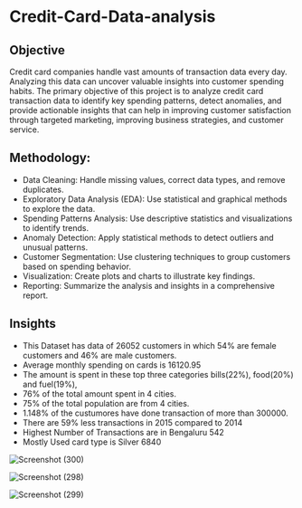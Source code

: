 # Credit-Card-Data-analysis

## Objective
Credit card companies handle vast amounts of transaction data every day. Analyzing this data can uncover valuable insights into customer spending habits. The primary objective of this project is to analyze credit card transaction data to identify key spending patterns, detect anomalies, and provide actionable insights that can help in improving customer satisfaction through targeted marketing, improving business strategies, and customer service.

## Methodology:

- Data Cleaning: Handle missing values, correct data types, and remove duplicates.
- Exploratory Data Analysis (EDA): Use statistical and graphical methods to explore the data.
- Spending Patterns Analysis: Use descriptive statistics and visualizations to identify trends.
- Anomaly Detection: Apply statistical methods to detect outliers and unusual patterns.
- Customer Segmentation: Use clustering techniques to group customers based on spending behavior.
- Visualization: Create plots and charts to illustrate key findings.
- Reporting: Summarize the analysis and insights in a comprehensive report.

## Insights
- This Dataset has data of 26052 customers in which 54% are female customers and 46% are male customers.
- Average monthly spending on cards is 16120.95
- The amount is spent in these top three categories bills(22%), food(20%) and fuel(19%),
- 76% of the total amount spent in 4 cities.
- 75% of the total population are from 4 cities.
- 1.148% of the custumores have done transaction of more than 300000.
- There are 59% less transactions in 2015 compared to 2014
- Highest Number of Transactions are in Bengaluru 542
- Mostly Used card type is Silver 6840

![Screenshot (300)](https://github.com/user-attachments/assets/1d27e946-47af-4fa4-adf6-53868903d77b)

![Screenshot (298)](https://github.com/user-attachments/assets/a4a80732-415c-4ead-b4d7-f65afb08e19c)

![Screenshot (299)](https://github.com/user-attachments/assets/f1d87615-3739-4f36-9fcf-39ae8b268dd1)
